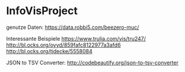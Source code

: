 # InfoVisProject

genutze Daten: https://data.robbi5.com/beezero-muc/


Interessante Beispiele
https://www.trulia.com/vis/tru247/
http://bl.ocks.org/oyyd/859fafc8122977a3afd6
http://bl.ocks.org/tjdecke/5558084


JSON to TSV Converter: http://codebeautify.org/json-to-tsv-converter
